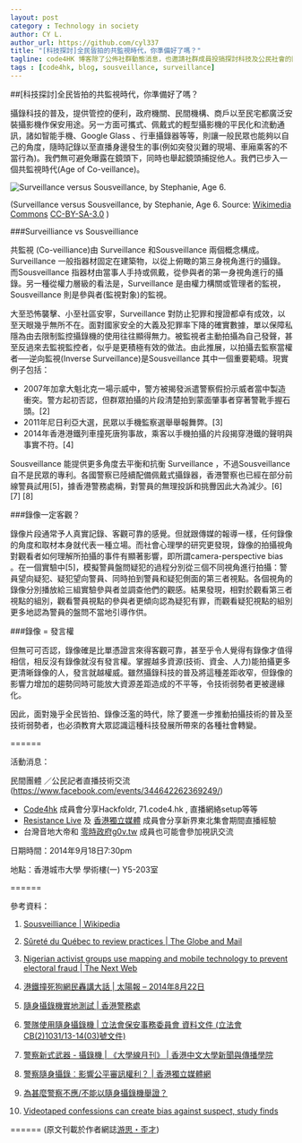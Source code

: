 ```yaml
---
layout: post
category : Technology in society
author: CY L.
author_url: https://github.com/cyl337
title: "[科技探討]全民皆拍的共監視時代，你準備好了嗎？"
tagline: code4HK 博客除了公佈社群動態消息，也邀請社群成員投搞探討科技及公民社會的關係。
tags : [code4hk, blog, sousveillance, surveillance]
---
```


##[科技探討]全民皆拍的共監視時代，你準備好了嗎？

攝錄科技的普及，提供管控的便利，政府機關、民間機構、商戶以至民宅都廣泛安裝攝影機作保安用途。另一方面可攜式、佩戴式的輕型攝影機的平民化和流動通訊，諸如智能手機、Google Glass 、行車攝錄器等等，則讓一般民眾也能夠以自己的角度，隨時記錄以至直播身邊發生的事(例如突發災難的現場、車廂乘客的不當行為)。我們無可避免曝露在鏡頭下，同時也舉起鏡頭捕捉他人。我們已步入一個共監視時代(Age of Co-veillance)。

![Surveillance versus Sousveillance, by Stephanie, Age 6. ](http://upload.wikimedia.org/wikipedia/commons/thumb/7/7f/SurSousVeillanceByStephanieMannAge6.png/288px-SurSousVeillanceByStephanieMannAge6.png)

(Surveillance versus Sousveillance, by Stephanie, Age 6. Source: [Wikimedia Commons](http://commons.wikimedia.org/wiki/File:SurSousVeillanceByStephanieMannAge6.png) [CC-BY-SA-3.0](http://creativecommons.org/licenses/by-sa/3.0) )

###Surveilliance vs Sousveilliance

共監視 (Co-veilliance)由 Surveillance 和Sousveillance 兩個概念構成。 Surveillance 一般指器材固定在建築物，以從上俯瞰的第三身視角進行的攝錄。而Sousveillance 指器材由當事人手持或佩戴，從參與者的第一身視角進行的攝錄。另一種從權力層級的看法是，Surveillance 是由權力構關或管理者的監視，Sousveillance  則是參與者(監視對象)的監視。

大至恐怖襲擊、小至社區安寧，Surveillance 對防止犯罪和搜證都卓有成效，以至天眼幾乎無所不在。面對國家安全的大義及犯罪率下降的確實數據，單以保障私隱為由去限制監控攝錄機的使用往往顯得無力。被監視者主動拍攝為自己發聲，甚至反過來去監視監控者，似乎是更積極有效的做法。由此推展，以拍攝去監察當權者──逆向監視(Inverse Surveillance)是Sousveillance 其中一個重要範疇。現實例子包括：
* 2007年加拿大魁北克一場示威中，警方被揭發派遣警察假扮示威者當中製造衝突。警方起初否認，但群眾拍攝的片段清楚拍到蒙面肇事者穿著警靴手握石頭。[2]
* 2011年尼日利亞大選，民眾以手機監察選舉舉報舞弊。[3]
* 2014年香港港鐵列車撞死唐狗事故，乘客以手機拍攝的片段揭穿港鐵的聲明與事實不符。[4]

Sousveillance 能提供更多角度去平衡和抗衡 Surveillance ，不過Sousveillance 自不是民眾的專利。各國警察已陸續配備佩戴式攝錄器，香港警察也已經在部分前線警員試用[5]，據香港警務處稱，對警員的無理投訴和挑釁因此大為減少。[6] [7] [8] 

###錄像一定客觀？

錄像片段通常予人真實記錄、客觀可靠的感覺。但就跟傳媒的報導一樣，任何錄像的角度和取材本身就代表一種立場。而社會心理學的研究更發現，錄像的拍攝視角對觀看者如何理解所拍攝的事件有顯著影響，即所謂camera-perspective bias 。在一個實驗中[5]，模擬警員盤問疑犯的過程分別從三個不同視角進行拍攝：警員望向疑犯、疑犯望向警員、同時拍到警員和疑犯側面的第三者視點。各個視角的錄像分別播放給三組實驗參與者並調查他們的觀感。結果發現，相對於觀看第三者視點的組別，觀看警員視點的參與者更傾向認為疑犯有罪，而觀看疑犯視點的組別更多地認為警員的盤問不當地引導作供。

###錄像 = 發言權

但無可可否認，錄像確是比單憑證言來得客觀可靠，甚至乎令人覺得有錄像才值得相信，相反沒有錄像就沒有發言權。掌握越多資源(技術、資金、人力)能拍攝更多更清晰錄像的人，發言就越權威。雖然攝錄科技的普及將這種差距收窄，但錄像的影響力增加的趨勢同時可能放大資源差距造成的不平等，令技術弱勢者更被邊緣化。

因此，面對幾乎全民皆拍、錄像泛濫的時代，除了要進一步推動拍攝技術的普及至技術弱勢者，也必須教育大眾認識這種科技發展所帶來的各種社會轉變。

======

活動消息：

民間團體 ／公民記者直播技術交流 (https://www.facebook.com/events/344642262369249/)

- [Code4hk](http://www.code4.hk/) 成員會分享Hackfoldr, 71.code4.hk , 直播網絡setup等等
- [Resistance Live](https://www.facebook.com/protestlive) 及 [香港獨立媒體](http://www.inmediahk.net/) 成員會分享新界東北集會期間直播經驗 
- 台灣音地大帝和 [零時政府g0v.tw](http://g0v.tw/) 成員也可能會參加視訊交流

日期時間：2014年9月18日7:30pm

地點：香港城市大學 學術樓(一) Y5-203室

======

參考資料：

1. [Sousveilliance | Wikipedia](http://en.m.wikipedia.org/wiki/Sousveillance)

2. [Sûreté du Québec to review practices | The Globe and Mail](http://www.theglobeandmail.com/news/national/srete-du-quebec-to-review-practices/article963443/)

3. [Nigerian activist groups use mapping and mobile technology to prevent electoral fraud | The Next Web](http://thenextweb.com/africa/2011/04/14/nigerian-activist-groups-use-mapping-and-mobile-technology-to-prevent-electoral-fraud/)

4. [港鐵撞死狗網民轟講大話 | 太陽報 – 2014年8月22日](https://hk.news.yahoo.com/%E6%B8%AF%E9%90%B5%E6%92%9E%E6%AD%BB%E7%8B%97%E7%B6%B2%E6%B0%91%E8%BD%9F%E8%AC%9B%E5%A4%A7%E8%A9%B1-220021067.html)

5. [隨身攝錄機實地測試 | 香港警務處](http://www.police.gov.hk/ppp_tc/11_useful_info/bwvc.html)

6. [警隊使用隨身攝錄機 | 立法會保安事務委員會 資料文件 (立法會CB(2)1031/13-14(03)號文件)](http://www.legco.gov.hk/yr13-14/chinese/panels/se/papers/se0318cb2-1031-3-c.pdf)

7. [警察新式武器 - 攝錄機 | 《大學線月刊》 | 香港中文大學新聞與傳播學院](http://www.com.cuhk.edu.hk/ubeat_past/030456/56pol.htm)

8. [警察隨身攝錄︰影響公平審訊權利？ |  香港獨立媒體網](http://www.inmediahk.net/node/1021633)

9. [為甚麼警察不應/不能以隨身攝錄機舉證？](http://johncoal.wordpress.com/2013/09/07/%E7%9F%AD%E6%89%93%EF%BC%883%EF%BC%89%EF%BC%9A%E7%82%BA%E7%94%9A%E9%BA%BC%E8%AD%A6%E5%AF%9F%E4%B8%8D%E6%87%89%E4%B8%8D%E8%83%BD%E4%BB%A5%E9%9A%A8%E8%BA%AB%E6%94%9D%E9%8C%84%E6%A9%9F%E8%88%89%E8%AD%89/)

10. [Videotaped confessions can create bias against suspect, study finds](http://www.eurekalert.org/pub_releases/2007-03/ou-vcc031307.php)
 
======
(原文刊載於作者網誌[游思・歪才](http://cyl-notes.blogspot.tw/2014/09/blog-post.html))
